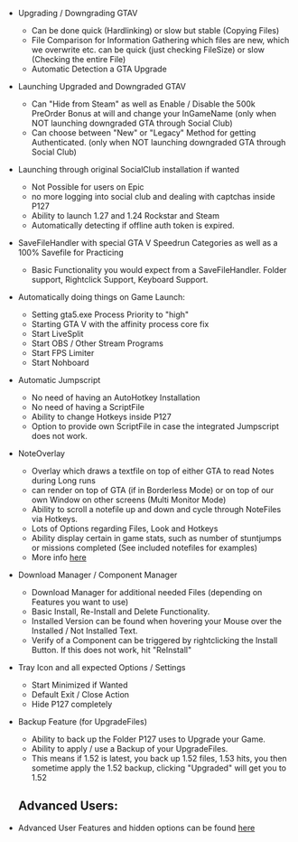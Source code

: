 ﻿
* Upgrading / Downgrading GTAV
  * Can be done quick (Hardlinking) or slow but stable (Copying Files)
  * File Comparison for Information Gathering which files are new, which we overwrite etc. can be quick (just checking FileSize) or slow (Checking the entire File)
  * Automatic Detection a GTA Upgrade
* Launching Upgraded and Downgraded GTAV
  * Can "Hide from Steam" as well as Enable / Disable the 500k PreOrder Bonus at will and change your InGameName (only when NOT launching downgraded GTA through Social Club)
  * Can choose between "New" or "Legacy" Method for getting Authenticated. (only when NOT launching downgraded GTA through Social Club)
* Launching through original SocialClub installation if wanted
  * Not Possible for users on Epic
  * no more logging into social club and dealing with captchas inside P127
  * Ability to launch 1.27 and 1.24 Rockstar and Steam
  * Automatically detecting if offline auth token is expired.
* SaveFileHandler with special GTA V Speedrun Categories as well as a 100% Savefile for Practicing
  * Basic Functionality you would expect from a SaveFileHandler. Folder support, Rightclick Support, Keyboard Support.
* Automatically doing things on Game Launch:
  * Setting gta5.exe Process Priority to "high"
  * Starting GTA V with the affinity process core fix
  * Start LiveSplit
  * Start OBS / Other Stream Programs
  * Start FPS Limiter
  * Start Nohboard 
* Automatic Jumpscript
  * No need of having an AutoHotkey Installation
  * No need of having a ScriptFile
  * Ability to change Hotkeys inside P127
  * Option to provide own ScriptFile in case the integrated Jumpscript does not work.
* NoteOverlay
  * Overlay which draws a textfile on top of either GTA to read Notes during Long runs
  * can render on top of GTA (if in Borderless Mode) or on top of our own Window on other screens (Multi Monitor Mode)
  * Ability to scroll a notefile up and down and cycle through NoteFiles via Hotkeys.
  * Lots of Options regarding Files, Look and Hotkeys
  * Ability display certain in game stats, such as number of stuntjumps or missions completed (See included notefiles for examples)
  * More info [here](AdvancedNotefile.md)
* Download Manager / Component Manager
  * Download Manager for additional needed Files (depending on Features you want to use)
  * Basic Install, Re-Install and Delete Functionality.
  * Installed Version can be found when hovering your Mouse over the Installed / Not Installed Text.
  * Verify of a Component can be triggered by rightclicking the Install Button. If this does not work, hit "ReInstall"
* Tray Icon and all expected Options / Settings
  * Start Minimized if Wanted
  * Default Exit / Close Action
  * Hide P127 completely
* Backup Feature (for UpgradeFiles)
  * Ability to back up the Folder P127 uses to Upgrade your Game. 
  * Ability to apply / use a Backup of your UpgradeFiles.
  * This means if 1.52 is latest, you back up 1.52 files, 1.53 hits, you then sometime apply the 1.52 backup, clicking "Upgraded" will get you to 1.52

  ## Advanced Users:
* Advanced User Features and hidden options can be found [here](AdvancedUser.md)


